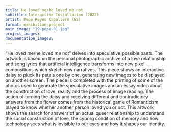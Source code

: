 ```yaml
---
title: He loved me/he loved me not
subtitle: Interactive Installation (2022)
artist: Pepe Reyes Caballero (ES)
format: exhibition-project
main_image: "19-pepe-01.jpg"
project_images:
documentation_images:
---
```


“He loved me/he loved me not” delves into speculative possible pasts. The artwork is based on the personal photographic archive of a love relationship and song lyrics that artificial intelligence transforms into new pixel compositions which sketch new narratives. This piece shows an interactive daisy to pluck its petals one by one, generating new images to be displayed on another screen. The piece is completed with the printing of some of the photos used to generate the speculative images and an essay video about the construction of love, reality and the process of image reading. The action of turning the daisy and receiving different and contradictory answers from the flower comes from the  historical game of Romanticism played to know whether another person loved you or not. This artwork shows the search for answers of an actual queer relationship to understand the social construction of love, the cyborg condition of memory and how technology sees what is invisible to our eyes and how it shapes our identity.
